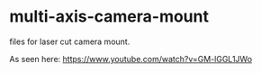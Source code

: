 # multi-axis-camera-mount
files for laser cut camera mount.

As seen here: https://www.youtube.com/watch?v=GM-lGGL1JWo

